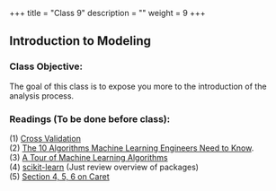 +++
title = "Class 9"
description = ""
weight = 9
+++

## Introduction to Modeling

### Class Objective:

The goal of this class is to expose you more to the introduction of the analysis process.

### Readings (To be done before class):
(1) [Cross Validation](https://www.analyticsvidhya.com/blog/2015/11/improve-model-performance-cross-validation-in-python-r/)<br>
(2) [The 10 Algorithms Machine Learning Engineers Need to Know](https://gab41.lab41.org/the-10-algorithms-machine-learning-engineers-need-to-know-f4bb63f5b2fa#.4rekzo2o1).<br>
(3) [A Tour of Machine Learning Algorithms](http://machinelearningmastery.com/a-tour-of-machine-learning-algorithms/)<br>
(4) [scikit-learn](http://scikit-learn.org/stable/index.html) (Just review overview of packages)<br>
(5) [Section 4, 5, 6 on Caret](http://topepo.github.io/caret/pre-processing.html)<br>
